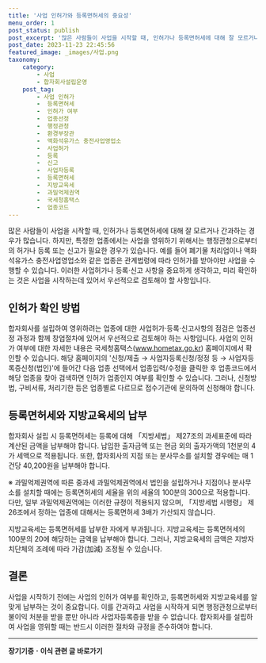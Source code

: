 ```yaml
---
title: '사업 인허가와 등록면허세의 중요성'
menu_order: 1
post_status: publish
post_excerpt: '많은 사람들이 사업을 시작할 때, 인허가나 등록면허세에 대해 잘 모르거나 간과하는 경우가 많습니다. 하지만, 특정한 업종에서는 사업을 영위하기 위해서는 행정관청으로부터의 허가나 등록 또는 신고가 필요한 경우가 있습니다. 예를 들어 폐기물 처리업이나 액화석유가스 충전사업영업소와 같은 업종은 관계법령에 따라 인허가를 받아야만 사업을 수행할 수 있습니다. 이러한 사업허가나 등록 신고 사항을 중요하게 생각하고, 미리 확인하는 것은 사업을 시작하는데 있어서 우선적으로 검토해야 할 사항입니다.'
post_date: 2023-11-23 22:45:56
featured_image: _images/사업.png
taxonomy:
    category:
        - 사업
        - 합자회사설립운영
    post_tag:
        - 사업 인허가
        -  등록면허세
        -  인허가 여부
        -  업종선정
        -  행정관청
        -  환경부장관
        -  액화석유가스 충전사업영업소
        -  사업허가
        -  등록
        -  신고
        -  사업자등록
        -  등록면허세
        -  지방교육세
        -  과밀억제권역
        -  국세청홈택스
        -  업종코드
---
```



많은 사람들이 사업을 시작할 때, 인허가나 등록면허세에 대해 잘 모르거나 간과하는 경우가 많습니다. 하지만, 특정한 업종에서는 사업을 영위하기 위해서는 행정관청으로부터의 허가나 등록 또는 신고가 필요한 경우가 있습니다. 예를 들어 폐기물 처리업이나 액화석유가스 충전사업영업소와 같은 업종은 관계법령에 따라 인허가를 받아야만 사업을 수행할 수 있습니다. 이러한 사업허가나 등록·신고 사항을 중요하게 생각하고, 미리 확인하는 것은 사업을 시작하는데 있어서 우선적으로 검토해야 할 사항입니다.

## 인허가 확인 방법

합자회사를 설립하여 영위하려는 업종에 대한 사업허가·등록·신고사항의 점검은 업종선정 과정과 함께 창업절차에 있어서 우선적으로 검토해야 하는 사항입니다. 사업의 인허가 여부에 대한 자세한 내용은 국세청홈택스(www.hometax.go.kr) 홈페이지에서 확인할 수 있습니다. 해당 홈페이지의 '신청/제출 → 사업자등록신청/정정 등 → 사업자등록증신청(법인)'에 들어간 다음 업종 선택에서 업종입력/수정을 클릭한 후 업종코드에서 해당 업종을 찾아 검색하면 인허가 업종인지 여부를 확인할 수 있습니다. 그러나, 신청방법, 구비서류, 처리기한 등은 업종별로 다르므로 접수기관에 문의하여 신청해야 합니다.

## 등록면허세와 지방교육세의 납부

합자회사 설립 시 등록면허세는 등록에 대해 「지방세법」 제27조의 과세표준에 따라 계산된 금액을 납부해야 합니다. 납입한 출자금액 또는 현금 외의 출자가액의 1천분의 4가 세액으로 적용됩니다. 또한, 합자회사의 지점 또는 분사무소를 설치할 경우에는 매 1건당 40,200원을 납부해야 합니다.

※ 과밀억제권역에 따른 중과세
과밀억제권역에서 법인을 설립하거나 지점이나 분사무소를 설치할 때에는 등록면허세의 세율을 위의 세율의 100분의 300으로 적용합니다. 다만, 일부 과밀억제권역에는 이러한 규정이 적용되지 않으며, 「지방세법 시행령」 제26조에서 정하는 업종에 대해서는 등록면허세 3배가 가산되지 않습니다.

지방교육세는 등록면허세를 납부한 자에게 부과됩니다. 지방교육세는 등록면허세의 100분의 20에 해당하는 금액을 납부해야 합니다. 그러나, 지방교육세의 금액은 지방자치단체의 조례에 따라 가감(加減) 조정될 수 있습니다.

## 결론

사업을 시작하기 전에는 사업의 인허가 여부를 확인하고, 등록면허세와 지방교육세를 알맞게 납부하는 것이 중요합니다. 이를 간과하고 사업을 시작하게 되면 행정관청으로부터 불이익 처분을 받을 뿐만 아니라 사업자등록증을 받을 수 없습니다. 합자회사를 설립하여 사업을 영위할 때는 반드시 이러한 절차와 규정을 준수하여야 합니다.

<!-- wp:separator -->
<hr class="wp-block-separator has-alpha-channel-opacity"/>
<!-- /wp:separator -->

<!-- wp:group {"backgroundColor":"base","layout":{"type":"constrained"}} -->
<div class="wp-block-group has-base-background-color has-background"><!-- wp:paragraph {"align":"center","fontSize":"medium"} -->
<p class="has-text-align-center has-large-font-size"><strong>장기기증ㆍ이식 관련 글 바로가기</strong></p>
<!-- /wp:paragraph -->


<!-- wp:latest-posts
{"categories":[{"id":23730,"count":19,"description":"","link":"https://uknowlaw.com/category/%ec%9e%a5%ea%b8%b0%ea%b8%b0%ec%a6%9d%e3%86%8d%ec%9d%b4%ec%8b%9d/","name":"장기기증ㆍ이식","slug":"장기기증ㆍ이식","taxonomy":"category","parent":0,"meta":[],"_links":{"self":[{"href":"https://uknowlaw.com/wp-json/wp/v2/categories/23730"}],"collection":[{"href":"https://uknowlaw.com/wp-json/wp/v2/categories"}],"about":[{"href":"https://uknowlaw.com/wp-json/wp/v2/taxonomies/category"}],"wp:post_type":[{"href":"https://uknowlaw.com/wp-json/wp/v2/posts?categories=23730"}],"curies":[{"name":"wp","href":"https://api.w.org/{rel}","templated":true}]}}],"postsToShow":100,"excerptLength":28,"postLayout":"grid","columns":2,"featuredImageAlign":"left","featuredImageSizeSlug":"large","fontSize":"small"} /--></div>
<!-- /wp:group -->